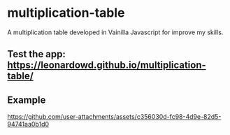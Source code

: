 # multiplication-table
A multiplication table developed in Vainilla Javascript for improve my skills.

## Test the app: https://leonardowd.github.io/multiplication-table/

## Example
https://github.com/user-attachments/assets/c356030d-fc98-4d9e-82d5-94741aa0b1d0

